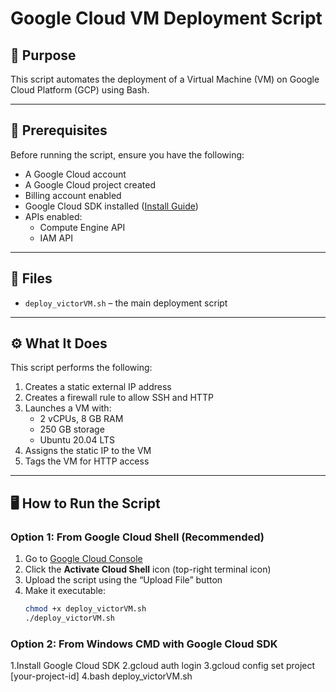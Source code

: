 # Google Cloud VM Deployment Script

## 🚀 Purpose
This script automates the deployment of a Virtual Machine (VM) on Google Cloud Platform (GCP) using Bash.

---

## 🧰 Prerequisites

Before running the script, ensure you have the following:

- A Google Cloud account 
- A Google Cloud project created
- Billing account enabled
- Google Cloud SDK installed ([Install Guide](https://cloud.google.com/sdk/docs/install))
- APIs enabled:
  - Compute Engine API
  - IAM API

---

## 📂 Files

- `deploy_victorVM.sh` – the main deployment script

---

## ⚙️ What It Does

This script performs the following:

1. Creates a static external IP address
2. Creates a firewall rule to allow SSH and HTTP
3. Launches a VM with:
   - 2 vCPUs, 8 GB RAM
   - 250 GB storage
   - Ubuntu 20.04 LTS
4. Assigns the static IP to the VM
5. Tags the VM for HTTP access

---

## 🖥️ How to Run the Script

### Option 1: From Google Cloud Shell (Recommended)

1. Go to [Google Cloud Console](https://console.cloud.google.com/)
2. Click the **Activate Cloud Shell** icon (top-right terminal icon)
3. Upload the script using the “Upload File” button
4. Make it executable:
   ```bash
   chmod +x deploy_victorVM.sh
   ./deploy_victorVM.sh

  ### Option 2: From Windows CMD with Google Cloud SDK

  1.Install Google Cloud SDK
  2.gcloud auth login
  3.gcloud config set project [your-project-id]
  4.bash deploy_victorVM.sh


